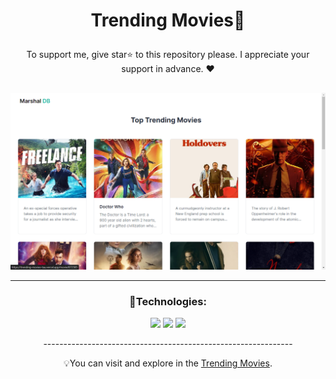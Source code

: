 # <p align="center">Trending Movies🌟</p>
<p align="center" font-size="0.5rem">To support me, give star⭐ to this repository please.
I appreciate your support in advance. ❤</p>

## <p></p>

<img src="public/Screenshot (37).png"/>
<hr/>

### <p align="center">🔧Technologies:</p>
<div align="center" >
  
<section width="100%" display="flex" align="center" justify-content="center" gap="2rem">
<img src="https://img.shields.io/badge/Next_js-666?style=for-the-badge&logo=next.js&logoColor=white%22"/>
<img src="https://img.shields.io/badge/Tailwind_CSS-38B2AC?style=for-the-badge&logo=tailwind-css&logoColor=white"/>
<img src="https://img.shields.io/badge/Vite-B73BFE?style=for-the-badge&logo=vite&logoColor=FFD62E"/>
</section>


<p align="center">--------------------------------------------------------------</p>
  
<p align="center">💡You can visit and explore in the <a href="https://trending-movies-tau.vercel.app/" target="_blank">Trending Movies</a>.</p>

